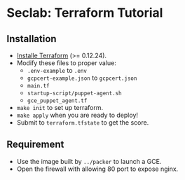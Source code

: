 # Seclab: Terraform Tutorial

## Installation

- [Installe Terraform](https://learn.hashicorp.com/terraform/getting-started/install.html) (>= 0.12.24).
- Modify these files to proper value:
    - `.env-example` to `.env`
    - `gcpcert-example.json` to `gcpcert.json`
    - `main.tf`
    - `startup-script/puppet-agent.sh`
    - `gce_puppet_agent.tf`
- `make init` to set up terraform.
- `make apply` when you are ready to deploy!
- Submit to `terraform.tfstate` to get the score.

## Requirement

- Use the image built by `../packer` to launch a GCE.
- Open the firewall with allowing 80 port to expose nginx.